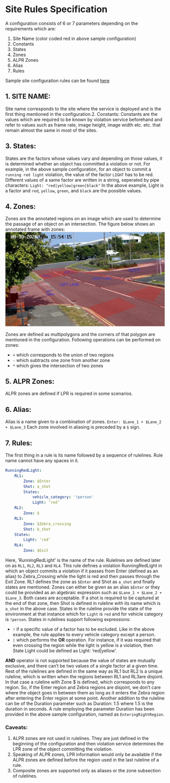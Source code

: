 # Site Rules Specification
A configuration consists of 6 or 7 parameters depending on the requirements which are:
1. Site Name (color coded red in above sample configuration)
2. Constants
3. States
4. Zones
5. ALPR Zones
6. Alias
7. Rules

Sample site configuration rules can be found [here](./site_config.yaml)

## 1. SITE NAME:
Site name corresponds to the site where the service is deployed and is the first thing mentioned
in the configuration.2. Constants:
Constants are the values which are required to be known by violation service beforehand and
refer to values such as frame rate, image height, image width etc. etc. that remain almost the
same in most of the sites.

## 3. States:
States are the factors whose values vary and depending on those values, it is determined
whether an object has committed a violation or not. For example, in the above sample
configuration, for an object to commit a `running red light` violation, the value of the factor
`LIGHT` has to be red.
Different values of a same factor are written in a string, seperated by pipe characters:
`Light:​ "red|yellow|green|black"`
In the above example, Light is a factor and `red`, `yellow`, `green`, and `black` are the possible
values.

## 4. Zones:
Zones are the annotated regions on an image which are used to determine the passage of an
object on an intersection. The figure below shows an annotated frame with zones:
![alt text](Isolated.jpg "Title")

Zones are defined as multipolygons and the corners of that polygon are mentioned in the
configuration.
Following operations can be performed on zones:
* `+` which corresponds to the union of two regions
* `-` which subtracts one zone from another zone
* `*` which gives the intersection of two zones

## 5. ALPR Zones:
ALPR zones are defined if LPR is required in some scenarios.

## 6. Alias:
Alias is a name given to a combination of zones.
`Enter:​ $Lane_1 + $Lane_2 + $Lane_3`
Each zone involved in aliasing is preceded by a `$` sign.

## 7. Rules:
The first thing in a rule is its name followed by a sequence of rulelines. Rule name cannot have
any spaces in it.

```yaml
RunningRedLight:
    RL1:
        Zone: $Enter
        Shot: a_shot
        States:
            vehicle_category: '!person'
            Light: ‘red’
    RL2:
        Zone: $
    RL3:
        Zone: $Zebra_crossing
        Shot: b_shot
    States:
        Light: ‘red’
    RL4:
        Zone: $Exit
```        

Here, ‘RunningRedLight’ is the name of the rule. Rulelines are defined later on as `RL1`, `RL2`,
`RL3` and `RL4`. This rule defines a violation RunningRedLight in which an object commits a
violation if it passes from Enter (defined as an alias) to Zebra_Crossing while the light is red and
then passes through the Exit Zone.
RL1 defines the zone as `$Enter` and Shot as `a_shot` and finally states are mentioned. Zones can
either be given as an alias `$Enter` or they could be provided as an algebraic expression such as
`$Lane_1 + $Lane_2 + $Lane_3`. Both cases are acceptable. If a shot is required to be captured at
the end of that zone, then Shot is defined in ruleline with its name which is `a_shot` in the above
case. States in the ruleline provide the state of the environment at that instance which for `Light` is
`red` and for vehicle category is `!person`. States in rulelines support following expressions:

* `!` if a specific value of a factor has to be excluded. Like in the above example, the rule
applies to every vehicle category except a person.
* `|` which performs the **OR** operation. For instance, if it was required that even crossing the
region while the light is yellow is a violation, then State Light could be defined as Light:
‘red|yellow’.

**AND** operator is not supported because the value of states are mutually exclusive, and there
can’t be two values of a single factor at a given time. Rest of the rulelines are defined in the same
way as RL1 but RL2 is a unique ruleline, which is written when the regions between RL1 and RL3are disjoint. In that case a ruleline with Zone $ is defined, which corresponds to any region. So, if
the Enter region and Zebra regions are disjoint, we don’t care where the object goes in between
them as long as it enters the Zebra region after entering the Enter region at some point. Another
addition to the ruleline can be of the Duration parameter such as Duration: 1.5 where 1.5 is the
duration in seconds. A rule employing the parameter Duration has been provided in the above
sample configuration, named as `EnteringRightRegion`.

### Caveats:

1. ALPR zones are not used in rulelines. They are just defined in the beginning of the
configuration and then violation service determines the LPR zone of the object
committing the violation.
2. Speaking of ALPR zones, LPR information would only be available if the ALPR zones are
defined before the region used in the last ruleline of a rule.
3. Composite zones are supported only as aliases or the zone subsection of rulelines.
